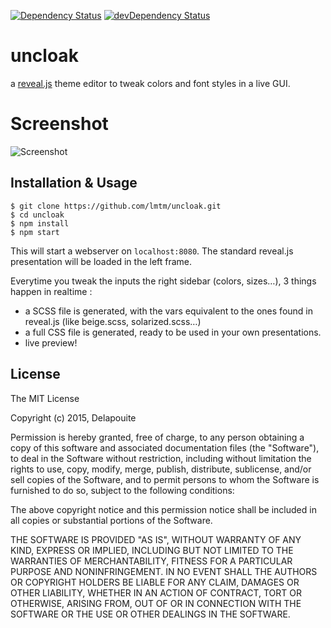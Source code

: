 [![Dependency Status](https://david-dm.org/lmtm/uncloak.svg?style=flat)](https://david-dm.org/lmtm/uncloak)
[![devDependency Status](https://david-dm.org/lmtm/uncloak/dev-status.svg?style=flat)](https://david-dm.org/lmtm/uncloak#info=devDependencies)

# uncloak

a [reveal.js](https://github.com/hakimel/reveal.js) theme editor to tweak colors and font styles in a live GUI.

# Screenshot

![Screenshot](https://github.com/lmtm/uncloak/blob/master/screenshot.jpg?raw=true)

## Installation & Usage

    $ git clone https://github.com/lmtm/uncloak.git
    $ cd uncloak
    $ npm install
    $ npm start

This will start a webserver on `localhost:8080`. The standard reveal.js presentation will be loaded in the left frame.

Everytime you tweak the inputs the right sidebar (colors, sizes…), 3 things happen in realtime :

* a SCSS file is generated, with the vars equivalent to the ones found in reveal.js (like beige.scss, solarized.scss…)
* a full CSS file is generated, ready to be used in your own presentations.
* live preview!

## License

The MIT License

Copyright (c) 2015, Delapouite

Permission is hereby granted, free of charge, to any person obtaining a copy of this software and associated documentation files (the "Software"), to deal in the Software without restriction, including without limitation the rights to use, copy, modify, merge, publish, distribute, sublicense, and/or sell copies of the Software, and to permit persons to whom the Software is furnished to do so, subject to the following conditions:

The above copyright notice and this permission notice shall be included in all copies or substantial portions of the Software.

THE SOFTWARE IS PROVIDED "AS IS", WITHOUT WARRANTY OF ANY KIND, EXPRESS OR IMPLIED, INCLUDING BUT NOT LIMITED TO THE WARRANTIES OF MERCHANTABILITY, FITNESS FOR A PARTICULAR PURPOSE AND NONINFRINGEMENT. IN NO EVENT SHALL THE AUTHORS OR COPYRIGHT HOLDERS BE LIABLE FOR ANY CLAIM, DAMAGES OR OTHER LIABILITY, WHETHER IN AN ACTION OF CONTRACT, TORT OR OTHERWISE, ARISING FROM, OUT OF OR IN CONNECTION WITH THE SOFTWARE OR THE USE OR OTHER DEALINGS IN THE SOFTWARE.
